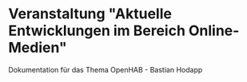 # Veranstaltung "Aktuelle Entwicklungen im Bereich Online-Medien"

Dokumentation für das Thema OpenHAB - Bastian Hodapp